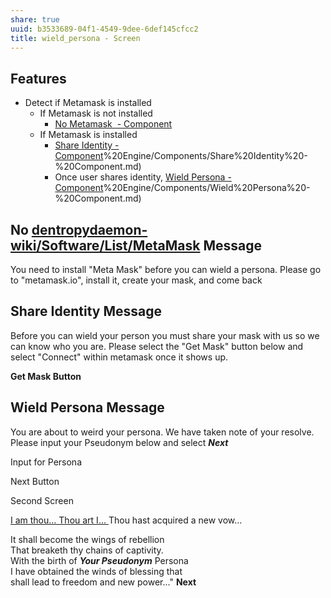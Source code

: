 ```yaml
---
share: true
uuid: b3533689-04f1-4549-9dee-6def145cfcc2
title: wield_persona - Screen
---
```

## Features

* Detect if Metamask is installed
	* If Metamask is not installed
		* [No Metamask  - Component](/undefined)
	* If Metamask is installed
		* [Share Identity - Component](/undefined)%20Engine/Components/Share%20Identity%20-%20Component.md)
		* Once user shares identity, [Wield Persona - Component](/undefined)%20Engine/Components/Wield%20Persona%20-%20Component.md)

## No [dentropydaemon-wiki/Software/List/MetaMask](/undefined) Message

You need to install "Meta Mask" before you can wield a persona. Please go to "metamask.io", install it, create your mask, and come back

## Share Identity Message

Before you can wield your person you must share your mask with us so we can know who you are. Please select the "Get Mask" button below and select "Connect" within metamask once it shows up.

**Get Mask Button**

## Wield Persona Message

You are about to weird your persona. We have taken note of your resolve. Please input your Pseudonym below and select ***Next***

Input for Persona

Next Button

Second Screen

[I am thou... Thou art I... ](https://megamitensei.fandom.com/wiki/I_am_thou)
Thou hast acquired a new vow...  

It shall become the wings of rebellion  
That breaketh thy chains of captivity.  
With the birth of ___Your Pseudonym___ Persona   
I have obtained the winds of blessing that  
shall lead to freedom and new power..."    **Next**

